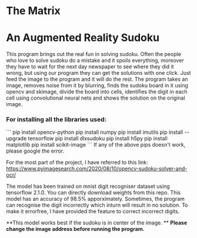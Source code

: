 # The Matrix
<h1> An Augmented Reality Sudoku </h1>

This program brings out the real fun in solving sudoku. Often the people who love to solve sudoku do a mistake and it spoils everything, moreover they have to wait for the next day newspaper to see where they did it wrong, but using our program they can get the solutions with one click. Just feed the image to the program and it will do the rest.
The program takes an image, removes noise from it by blurring, finds the sudoku board in it using opencv and skimage, divide the board into cells, identifies the digit in each cell using convolutional neural nets and shows the solution on the original image.

<h3> For installing all the libraries used: </h3>
```
pip install opencv-python
pip install numpy
pip install imutils
pip install --upgrade tensorflow
pip install dlxsudoku
pip install h5py
pip install matplotlib
pip install scikit-image
```
If any of the above pips doesn't work, please google the error.

For the most part of the project, I have referred to this link: https://www.pyimagesearch.com/2020/08/10/opencv-sudoku-solver-and-ocr/

The model has been trained on mnist digit recogniser dataset using tensorflow 2.1.0. You can directly download weights from this repo. This model has an accuracy of 98.5% apporximately. Sometimes, the program can recognise the digit incorrectly which inturn will result in no solution. To make it errorfree, I have provided the feature to correct incorrect digits. 

**This model works best if the sudoku is in center of the image. **
**Please change the image address before running the program.**

